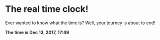# The real time clock!

Ever wanted to know what the time is? Well, your journey is about to end!

**The time is Dec 13, 2017, 17:49**